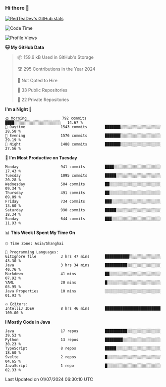 ### Hi there 👋

<!--
**RedTeaDev/RedTeaDev** is a ✨ _special_ ✨ repository because its `README.md` (this file) appears on your GitHub profile.

Here are some ideas to get you started:

- 🔭 I’m currently working on ...
- 🌱 I’m currently learning ...
- 👯 I’m looking to collaborate on ...
- 🤔 I’m looking for help with ...
- 💬 Ask me about ...
- 📫 How to reach me: ...
- 😄 Pronouns: ...
- ⚡ Fun fact: ...
-->

<!--
[![wakatime](https://wakatime.com/badge/user/6b101ed0-04c0-4490-9283-eb61f2efff96.svg)](https://wakatime.com/@6b101ed0-04c0-4490-9283-eb61f2efff96)
!-->

[![RedTeaDev's GitHub stats](https://github-readme-stats.vercel.app/api?username=RedTeaDev)](https://github.com/anuraghazra/github-readme-stats)
<!--
[![willianrod's wakatime stats](https://github-readme-stats.vercel.app/api/wakatime?username=RedTeaDev)](https://github.com/anuraghazra/github-readme-stats)
!-->
<!--START_SECTION:waka-->
![Code Time](http://img.shields.io/badge/Code%20Time-2%2C340%20hrs%2015%20mins-blue)

![Profile Views](http://img.shields.io/badge/Profile%20Views-0-blue)

**🐱 My GitHub Data** 

> 📦 159.6 kB Used in GitHub's Storage 
 > 
> 🏆 295 Contributions in the Year 2024
 > 
> 🚫 Not Opted to Hire
 > 
> 📜 33 Public Repositories 
 > 
> 🔑 22 Private Repositories 
 > 
**I'm a Night 🦉** 

```text
🌞 Morning                792 commits         ████░░░░░░░░░░░░░░░░░░░░░   14.67 % 
🌆 Daytime                1543 commits        ███████░░░░░░░░░░░░░░░░░░   28.58 % 
🌃 Evening                1576 commits        ███████░░░░░░░░░░░░░░░░░░   29.19 % 
🌙 Night                  1488 commits        ███████░░░░░░░░░░░░░░░░░░   27.56 % 
```
📅 **I'm Most Productive on Tuesday** 

```text
Monday                   941 commits         ████░░░░░░░░░░░░░░░░░░░░░   17.43 % 
Tuesday                  1095 commits        █████░░░░░░░░░░░░░░░░░░░░   20.28 % 
Wednesday                504 commits         ██░░░░░░░░░░░░░░░░░░░░░░░   09.34 % 
Thursday                 491 commits         ██░░░░░░░░░░░░░░░░░░░░░░░   09.09 % 
Friday                   734 commits         ███░░░░░░░░░░░░░░░░░░░░░░   13.60 % 
Saturday                 990 commits         █████░░░░░░░░░░░░░░░░░░░░   18.34 % 
Sunday                   644 commits         ███░░░░░░░░░░░░░░░░░░░░░░   11.93 % 
```


📊 **This Week I Spent My Time On** 

```text
🕑︎ Time Zone: Asia/Shanghai

💬 Programming Languages: 
GitIgnore file           3 hrs 47 mins       ███████████░░░░░░░░░░░░░░   43.30 % 
Java                     3 hrs 34 mins       ██████████░░░░░░░░░░░░░░░   40.76 % 
Markdown                 41 mins             ██░░░░░░░░░░░░░░░░░░░░░░░   07.92 % 
YAML                     20 mins             █░░░░░░░░░░░░░░░░░░░░░░░░   03.95 % 
Java Properties          10 mins             ░░░░░░░░░░░░░░░░░░░░░░░░░   01.93 % 

🔥 Editors: 
IntelliJ IDEA            8 hrs 46 mins       █████████████████████████   100.00 % 
```

**I Mostly Code in Java** 

```text
Java                     17 repos            ██████████░░░░░░░░░░░░░░░   39.53 % 
Python                   13 repos            ████████░░░░░░░░░░░░░░░░░   30.23 % 
TypeScript               8 repos             █████░░░░░░░░░░░░░░░░░░░░   18.60 % 
Svelte                   2 repos             █░░░░░░░░░░░░░░░░░░░░░░░░   04.65 % 
JavaScript               1 repo              █░░░░░░░░░░░░░░░░░░░░░░░░   02.33 % 
```




 Last Updated on 01/07/2024 06:30:10 UTC
<!--END_SECTION:waka-->


